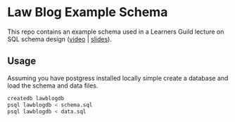# Law Blog Example Schema

This repo contains an example schema used in a Learners Guild lecture on SQL schema design ([video](https://youtu.be/62qx1Xu2ykA) | [slides](https://docs.google.com/presentation/d/13WpfaofHFVmEg2lchIs6-WdqBSl2LW6M3HJUl6BStj0/edit?usp=sharing)).

## Usage

Assuming you have postgress installed locally simple create a database and load the schema and data files.

```sh
createdb lawblogdb
psql lawblogdb < schema.sql
psql lawblogdb < data.sql
```
